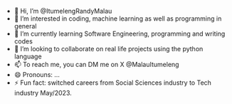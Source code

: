 - 👋 Hi, I’m @ItumelengRandyMalau
- 👀 I’m interested in coding, machine learning as well as programming in general 
- 🌱 I’m currently learning Software Engineering, programming and writing codes 
- 💞️ I’m looking to collaborate on real life projects using the python language 
- 📫 To reach me, you can DM me on X @MalauItumeleng
- 😄 Pronouns: ...
- ⚡ Fun fact: switched careers from Social Sciences industry to Tech industry May/2023.

<!---
ItumelengRandyMalau/ItumelengRandyMalau is a ✨ special ✨ repository because its `README.md` (this file) appears on your GitHub profile.
You can click the Preview link to take a look at your changes.
--->
